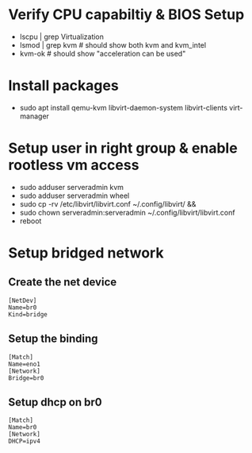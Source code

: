 
# Verify CPU capabiltiy & BIOS Setup
* lscpu | grep Virtualization
* lsmod | grep kvm # should show both kvm and kvm_intel
* kvm-ok # should show "acceleration can be used"

# Install packages
* sudo apt install qemu-kvm libvirt-daemon-system libvirt-clients virt-manager

# Setup user in right group & enable rootless vm access
* sudo adduser serveradmin kvm
* sudo adduser serveradmin wheel
* sudo cp -rv /etc/libvirt/libvirt.conf ~/.config/libvirt/ && 
* sudo chown serveradmin:serveradmin ~/.config/libvirt/libvirt.conf
* reboot

# Setup bridged network
## Create the net device
```
[NetDev]
Name=br0
Kind=bridge
```

## Setup the binding
```
[Match]
Name=eno1
[Network]
Bridge=br0
```

## Setup dhcp on br0
```
[Match]
Name=br0
[Network]
DHCP=ipv4
```





